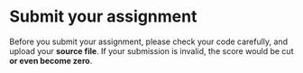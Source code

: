 # Submit your assignment

Before you submit your assignment, please check your code carefully,  and upload your **source file**. If your submission is invalid, the score would be cut **or even become zero**.

